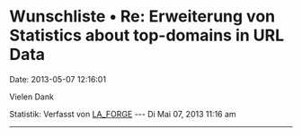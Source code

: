 Wunschliste • Re: Erweiterung von Statistics about top-domains in URL Data
==========================================================================

Date: 2013-05-07 12:16:01

Vielen Dank

Statistik: Verfasst von
[LA\_FORGE](http://forum.yacy-websuche.de/memberlist.php?mode=viewprofile&u=324)
--- Di Mai 07, 2013 11:16 am

------------------------------------------------------------------------
